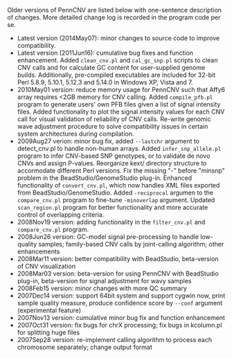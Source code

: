 Older versions of PennCNV are listed below  with one-sentence description of changes. More detailed change log is recorded in the program code per se.

- Latest version (2014May07): minor changes to source code to improve compatibility.
- Latest version (2011Jun16): cumulative bug fixes and function enhancement. Added `clean_cnv.pl` and `cal_gc_snp.pl` scripts to clean CNV calls and for calculate GC content for user-supplied genome builds. Additionally, pre-compiled executables are included for 32-bit Perl 5.8.9, 5.10.1, 5.12.3 and 5.14.0 in Windows XP, Vista and 7.
- 2010May01 version: reduce memory usage for PennCNV such that Affy6 array requires \<2GB memory for CNV calling. Added `compile_pfb.pl` program to generate users' own PFB files given a list of signal intensity files. Added functionality to plot the signal intensity values for each CNV call for visual validation of reliability of CNV calls. Re-write genomic wave adjustment procedure to solve compatibility issues in certain system architectures during compilation.
- 2009Aug27 verion: minor bug fix, added `--lastchr` argument to detect_cnv.pl to handle non-human arrays. Added `infer_snp_allele.pl` program to infer CNV-based SNP genotypes, or to validate de novo CNVs and assign P-values. Reorganize kext/ directory structure to accormodate different Perl versions. Fix the missing "-" before "minsnp" problem in the BeadStudio/GenomeStudio plug-in. Enhanced functionality of `convert_cnv.pl`, which now handles XML files exported from BeadStudio/GenomeStudio. Added `-reciprocal` argumen to the `compare_cnv.pl` program to fine-tune `-minoverlap` argument. Updated `scan_region.pl` program for better functionality and more accurate control of overlapping criteria.
- 2008Nov19 version: adding functionality in the `filter_cnv.pl` and `compare_cnv.pl` program.
- 2008Jun26 version: GC-model signal pre-processing to handle low-quality samples; family-based CNV calls by joint-calling algorithm; other enhancements
- 2008Mar11 version: better compatibility with BeadStudio, beta-version of CNV visualization
- 2008Mar03 version: beta-version for using PennCNV with BeadStudio plug-in, beta-version for signal adjustment for wavy samples
- 2008Feb15 version: minor changes with more QC summary
- 2007Dec14 version: support 64bit system and support cygwin now, print sample quality measure, produce confidence score by `--conf` argument (experimental feature)
- 2007Nov13 version: cumulative minor bug fix and function enhancement
- 2007Oct31 version: fix bugs for chrX processing; fix bugs in kcolumn.pl for splitting huge files
- 2007Sep28 version: re-implement calling algorithm to process each chromosome separately; change output format

